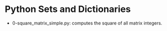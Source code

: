 # Python Sets and Dictionaries

* 0-square_matrix_simple.py: computes the square of all matrix integers.


